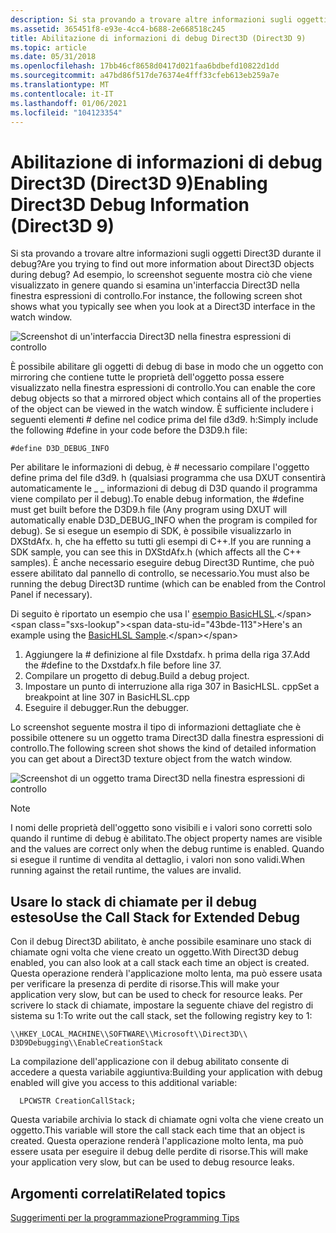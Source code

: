 ```yaml
---
description: Si sta provando a trovare altre informazioni sugli oggetti Direct3D durante il debug? Ad esempio, lo screenshot seguente mostra ciò che viene visualizzato in genere quando si esamina un'interfaccia Direct3D nella finestra espressioni di controllo.
ms.assetid: 365451f8-e93e-4cc4-b688-2e668518c245
title: Abilitazione di informazioni di debug Direct3D (Direct3D 9)
ms.topic: article
ms.date: 05/31/2018
ms.openlocfilehash: 17bb46cf8658d0417d021faa6bdbefd10822d1dd
ms.sourcegitcommit: a47bd86f517de76374e4fff33cfeb613eb259a7e
ms.translationtype: MT
ms.contentlocale: it-IT
ms.lasthandoff: 01/06/2021
ms.locfileid: "104123354"
---
```

# <a name="enabling-direct3d-debug-information-direct3d-9"></a><span data-ttu-id="43bde-104">Abilitazione di informazioni di debug Direct3D (Direct3D 9)</span><span class="sxs-lookup"><span data-stu-id="43bde-104">Enabling Direct3D Debug Information (Direct3D 9)</span></span>

<span data-ttu-id="43bde-105">Si sta provando a trovare altre informazioni sugli oggetti Direct3D durante il debug?</span><span class="sxs-lookup"><span data-stu-id="43bde-105">Are you trying to find out more information about Direct3D objects during debug?</span></span> <span data-ttu-id="43bde-106">Ad esempio, lo screenshot seguente mostra ciò che viene visualizzato in genere quando si esamina un'interfaccia Direct3D nella finestra espressioni di controllo.</span><span class="sxs-lookup"><span data-stu-id="43bde-106">For instance, the following screen shot shows what you typically see when you look at a Direct3D interface in the watch window.</span></span>

![Screenshot di un'interfaccia Direct3D nella finestra espressioni di controllo](images/d3d-debug-info1.png)

<span data-ttu-id="43bde-108">È possibile abilitare gli oggetti di debug di base in modo che un oggetto con mirroring che contiene tutte le proprietà dell'oggetto possa essere visualizzato nella finestra espressioni di controllo.</span><span class="sxs-lookup"><span data-stu-id="43bde-108">You can enable the core debug objects so that a mirrored object which contains all of the properties of the object can be viewed in the watch window.</span></span> <span data-ttu-id="43bde-109">È sufficiente includere i seguenti elementi \# define nel codice prima del file d3d9. h:</span><span class="sxs-lookup"><span data-stu-id="43bde-109">Simply include the following \#define in your code before the D3D9.h file:</span></span>


```
#define D3D_DEBUG_INFO
```



<span data-ttu-id="43bde-110">Per abilitare le informazioni di debug, è \# necessario compilare l'oggetto define prima del file d3d9. h (qualsiasi programma che usa DXUT consentirà automaticamente le \_ \_ informazioni di debug di D3D quando il programma viene compilato per il debug).</span><span class="sxs-lookup"><span data-stu-id="43bde-110">To enable debug information, the \#define must get built before the D3D9.h file (Any program using DXUT will automatically enable D3D\_DEBUG\_INFO when the program is compiled for debug).</span></span> <span data-ttu-id="43bde-111">Se si esegue un esempio di SDK, è possibile visualizzarlo in DXStdAfx. h, che ha effetto su tutti gli esempi di C++.</span><span class="sxs-lookup"><span data-stu-id="43bde-111">If you are running a SDK sample, you can see this in DXStdAfx.h (which affects all the C++ samples).</span></span> <span data-ttu-id="43bde-112">È anche necessario eseguire debug Direct3D Runtime, che può essere abilitato dal pannello di controllo, se necessario.</span><span class="sxs-lookup"><span data-stu-id="43bde-112">You must also be running the debug Direct3D runtime (which can be enabled from the Control Panel if necessary).</span></span>

<span data-ttu-id="43bde-113">Di seguito è riportato un esempio che usa l' [esempio BasicHLSL](https://msdn.microsoft.com/library/Ee416223(v=VS.85).aspx).</span><span class="sxs-lookup"><span data-stu-id="43bde-113">Here's an example using the [BasicHLSL Sample](https://msdn.microsoft.com/library/Ee416223(v=VS.85).aspx).</span></span>

1.  <span data-ttu-id="43bde-114">Aggiungere la \# definizione al file Dxstdafx. h prima della riga 37.</span><span class="sxs-lookup"><span data-stu-id="43bde-114">Add the \#define to the Dxstdafx.h file before line 37.</span></span>
2.  <span data-ttu-id="43bde-115">Compilare un progetto di debug.</span><span class="sxs-lookup"><span data-stu-id="43bde-115">Build a debug project.</span></span>
3.  <span data-ttu-id="43bde-116">Impostare un punto di interruzione alla riga 307 in BasicHLSL. cpp</span><span class="sxs-lookup"><span data-stu-id="43bde-116">Set a breakpoint at line 307 in BasicHLSL.cpp</span></span>
4.  <span data-ttu-id="43bde-117">Eseguire il debugger.</span><span class="sxs-lookup"><span data-stu-id="43bde-117">Run the debugger.</span></span>

<span data-ttu-id="43bde-118">Lo screenshot seguente mostra il tipo di informazioni dettagliate che è possibile ottenere su un oggetto trama Direct3D dalla finestra espressioni di controllo.</span><span class="sxs-lookup"><span data-stu-id="43bde-118">The following screen shot shows the kind of detailed information you can get about a Direct3D texture object from the watch window.</span></span>

![Screenshot di un oggetto trama Direct3D nella finestra espressioni di controllo](images/d3d-debug-info2.png)

> [!Note]
>
> <span data-ttu-id="43bde-120">I nomi delle proprietà dell'oggetto sono visibili e i valori sono corretti solo quando il runtime di debug è abilitato.</span><span class="sxs-lookup"><span data-stu-id="43bde-120">The object property names are visible and the values are correct only when the debug runtime is enabled.</span></span> <span data-ttu-id="43bde-121">Quando si esegue il runtime di vendita al dettaglio, i valori non sono validi.</span><span class="sxs-lookup"><span data-stu-id="43bde-121">When running against the retail runtime, the values are invalid.</span></span>

 

## <a name="use-the-call-stack-for-extended-debug"></a><span data-ttu-id="43bde-122">Usare lo stack di chiamate per il debug esteso</span><span class="sxs-lookup"><span data-stu-id="43bde-122">Use the Call Stack for Extended Debug</span></span>

<span data-ttu-id="43bde-123">Con il debug Direct3D abilitato, è anche possibile esaminare uno stack di chiamate ogni volta che viene creato un oggetto.</span><span class="sxs-lookup"><span data-stu-id="43bde-123">With Direct3D debug enabled, you can also look at a call stack each time an object is created.</span></span> <span data-ttu-id="43bde-124">Questa operazione renderà l'applicazione molto lenta, ma può essere usata per verificare la presenza di perdite di risorse.</span><span class="sxs-lookup"><span data-stu-id="43bde-124">This will make your application very slow, but can be used to check for resource leaks.</span></span> <span data-ttu-id="43bde-125">Per scrivere lo stack di chiamate, impostare la seguente chiave del registro di sistema su 1:</span><span class="sxs-lookup"><span data-stu-id="43bde-125">To write out the call stack, set the following registry key to 1:</span></span>


```
\\HKEY_LOCAL_MACHINE\\SOFTWARE\\Microsoft\\Direct3D\\
D3D9Debugging\\EnableCreationStack
```



<span data-ttu-id="43bde-126">La compilazione dell'applicazione con il debug abilitato consente di accedere a questa variabile aggiuntiva:</span><span class="sxs-lookup"><span data-stu-id="43bde-126">Building your application with debug enabled will give you access to this additional variable:</span></span>


```
  LPCWSTR CreationCallStack;
```



<span data-ttu-id="43bde-127">Questa variabile archivia lo stack di chiamate ogni volta che viene creato un oggetto.</span><span class="sxs-lookup"><span data-stu-id="43bde-127">This variable will store the call stack each time that an object is created.</span></span> <span data-ttu-id="43bde-128">Questa operazione renderà l'applicazione molto lenta, ma può essere usata per eseguire il debug delle perdite di risorse.</span><span class="sxs-lookup"><span data-stu-id="43bde-128">This will make your application very slow, but can be used to debug resource leaks.</span></span>

## <a name="related-topics"></a><span data-ttu-id="43bde-129">Argomenti correlati</span><span class="sxs-lookup"><span data-stu-id="43bde-129">Related topics</span></span>

<dl> <dt>

[<span data-ttu-id="43bde-130">Suggerimenti per la programmazione</span><span class="sxs-lookup"><span data-stu-id="43bde-130">Programming Tips</span></span>](programming-tips.md)
</dt> </dl>

 

 



